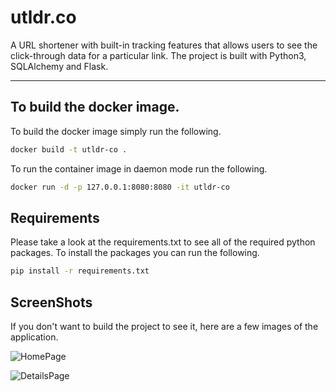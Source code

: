 # utldr.co
A URL shortener with built-in tracking features that allows users to see the
click-through data for a particular link. The project is built with Python3,
SQLAlchemy and Flask.

---

## To build the docker image.
To build the docker image simply run the following.
```sh
docker build -t utldr-co .
```

To run the container image in daemon mode run the following.
```sh
docker run -d -p 127.0.0.1:8080:8080 -it utldr-co
```

## Requirements
Please take a look at the requirements.txt to see all of the required python
packages.  To install the packages you can run the following.
```sh
pip install -r requirements.txt
```

## ScreenShots
If you don't want to build the project to see it, here are a few images of the
application.

![HomePage](http://i.imgur.com/zWVl5xz.png)

![DetailsPage](http://i.imgur.com/LkdsnuY.png)
